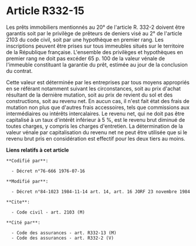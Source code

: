 # Article R332-15

Les prêts immobiliers mentionnés au 20° de l'article R. 332-2 doivent être garantis soit par le privilège de prêteurs de
deniers visé au 2° de l'article 2103 du code civil, soit par une hypothèque en premier rang. Les inscriptions peuvent être
prises sur tous immeubles situés sur le territoire de la République française. L'ensemble des privilèges et hypothèques en
premier rang ne doit pas excéder 65 p. 100 de la valeur vénale de l'immeuble constituant la garantie du prêt, estimée au jour
de la conclusion du contrat.

Cette valeur est déterminée par les entreprises par tous moyens appropriés en se référant notamment suivant les
circonstances, soit au prix d'achat résultant de la dernière mutation, soit au prix de revient du sol et des constructions,
soit au revenu net. En aucun cas, il n'est fait état des frais de mutation non plus que d'autres frais accessoires, tels que
commissions aux intermédiaires ou intérêts intercalaires. Le revenu net, qui ne doit pas être capitalisé à un taux d'intérêt
inférieur à 5 %, est le revenu brut diminué de toutes charges, y compris les charges d'entretien. La détermination de la
valeur vénale par capitalisation du revenu net ne peut être utilisée que si le revenu brut pris en considération est effectif
pour les deux tiers au moins.

**Liens relatifs à cet article**

	**Codifié par**:

	  - Décret n°76-666 1976-07-16

	**Modifié par**:

	  - Décret n°84-1023 1984-11-14 art. 14, art. 16 JORF 23 novembre 1984

	**Cite**:

	  - Code civil - art. 2103 (M)

	**Cité par**:

	  - Code des assurances - art. R332-13 (M)
	  - Code des assurances - art. R332-2 (V)
